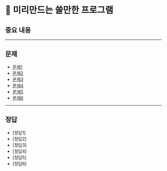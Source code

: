 # 📘 미리만드는 쓸만한 프로그램

## 중요 내용
>
------------------------------------
## 문제
- [문제1](#정답1)
- [문제2](#정답2)
- [문제3](#정답3)
- [문제4](#정답4)
- [문제5](#정답5)
- [문제6](#정답6)

-------------------------------------------

## 정답
- [정답1]
- [정답2]
- [정답3]
- [정답4]
- [정답5]
- [정답6]
